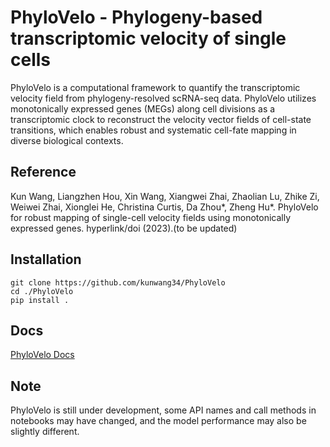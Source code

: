 # PhyloVelo - Phylogeny-based transcriptomic velocity of single cells

PhyloVelo is a computational framework to quantify the transcriptomic velocity field from phylogeny-resolved scRNA-seq data. PhyloVelo utilizes monotonically expressed genes (MEGs) along cell divisions as a transcriptomic clock to reconstruct the velocity vector fields of cell-state transitions, which enables robust and systematic cell-fate mapping in diverse biological contexts.

## Reference
Kun Wang, Liangzhen Hou, Xin Wang, Xiangwei Zhai, Zhaolian Lu, Zhike Zi, Weiwei Zhai, Xionglei He, Christina Curtis, Da Zhou\*, Zheng Hu\*. PhyloVelo for robust mapping of single-cell velocity fields using monotonically expressed genes. hyperlink/doi (2023).(to be updated)

## Installation
```
git clone https://github.com/kunwang34/PhyloVelo
cd ./PhyloVelo
pip install .
```

## Docs
[PhyloVelo Docs](https://phylovelo.readthedocs.io)

## Note
PhyloVelo is still under development, some API names and call methods in notebooks may have changed, and the model performance may also be slightly different.
